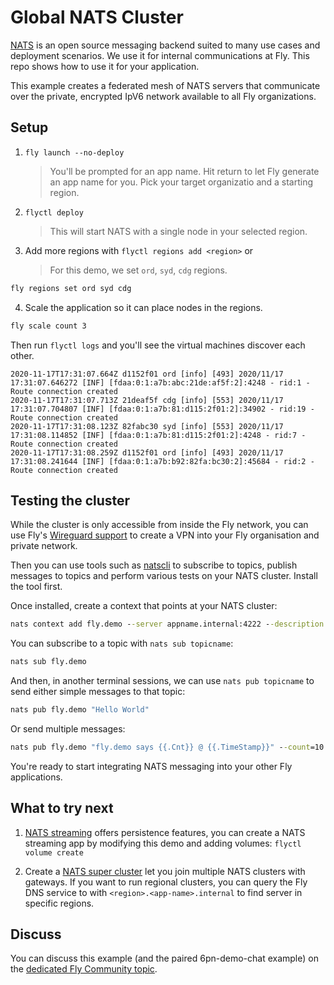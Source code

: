 # Global NATS Cluster

[NATS](https://docs.nats.io/) is an open source messaging backend suited to many use cases and deployment scenarios. We use it for internal communications at Fly. This repo shows how to use it for your application.

This example creates a federated mesh of NATS servers that communicate over the private, encrypted IpV6 network available to all Fly organizations.
## Setup

1. `fly launch --no-deploy`

    > You'll be prompted for an app name. Hit return to let Fly generate an app name for you. Pick your target organizatio and a starting region.

2. `flyctl deploy`

    > This will start NATS with a single node in your selected region.

3. Add more regions with `flyctl regions add <region>` or

    > For this demo, we set `ord`, `syd`, `cdg` regions.

```cmd
fly regions set ord syd cdg
```

4. Scale the application so it can place nodes in the regions.

```cmd
fly scale count 3
```

Then run `flyctl logs` and you'll see the virtual machines discover each other.

```
2020-11-17T17:31:07.664Z d1152f01 ord [info] [493] 2020/11/17 17:31:07.646272 [INF] [fdaa:0:1:a7b:abc:21de:af5f:2]:4248 - rid:1 - Route connection created
2020-11-17T17:31:07.713Z 21deaf5f cdg [info] [553] 2020/11/17 17:31:07.704807 [INF] [fdaa:0:1:a7b:81:d115:2f01:2]:34902 - rid:19 - Route connection created
2020-11-17T17:31:08.123Z 82fabc30 syd [info] [553] 2020/11/17 17:31:08.114852 [INF] [fdaa:0:1:a7b:81:d115:2f01:2]:4248 - rid:7 - Route connection created
2020-11-17T17:31:08.259Z d1152f01 ord [info] [493] 2020/11/17 17:31:08.241644 [INF] [fdaa:0:1:a7b:b92:82fa:bc30:2]:45684 - rid:2 - Route connection created
```

## Testing the cluster

While the cluster is only accessible from inside the Fly network, you can use Fly's [Wireguard support](/docs/reference/privatenetwork/) to create a VPN into your Fly organisation and private network.

Then you can use tools such as [natscli](https://github.com/nats-io/natscli) to subscribe to topics, publish messages to topics and perform various tests on your NATS cluster. Install the tool first.

Once installed, create a context that points at your NATS cluster:

```cmd
nats context add fly.demo --server appname.internal:4222 --description "My Cluster" --select
```

You can subscribe to a topic with `nats sub topicname`:

```cmd
nats sub fly.demo
```

And then, in another terminal sessions, we can use `nats pub topicname` to send either simple messages to that topic:

```cmd
nats pub fly.demo "Hello World"
```

Or send multiple messages:

```cmd
nats pub fly.demo "fly.demo says {{.Cnt}} @ {{.TimeStamp}}" --count=10
```

You're ready to start integrating NATS messaging into your other Fly applications.

## What to try next

1. [NATS streaming](https://docs.nats.io/nats-concepts/jetstream/streams) offers persistence features, you can create a NATS streaming app by modifying this demo and adding volumes: `flyctl volume create`

2. Create a [NATS super cluster](https://docs.nats.io/nats-server/configuration/gateways) let you join multiple NATS clusters with gateways. If you want to run regional clusters, you can query the Fly DNS service to with `<region>.<app-name>.internal` to find server in specific regions.


## Discuss

You can discuss this example (and the paired 6pn-demo-chat example) on the [dedicated Fly Community topic](https://community.fly.io/t/new-examples-nats-cluster-and-6pn-demo-chat/562).

